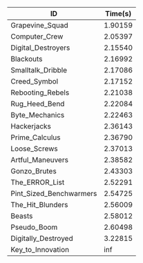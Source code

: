 |ID|Time(s)|
|-|-|
|Grapevine_Squad|1.90159|
|Computer_Crew|2.05397|
|Digital_Destroyers|2.15540|
|Blackouts|2.16992|
|Smalltalk_Dribble|2.17086|
|Creed_Symbol|2.17152|
|Rebooting_Rebels|2.21038|
|Rug_Heed_Bend|2.22084|
|Byte_Mechanics|2.22463|
|Hackerjacks|2.36143|
|Prime_Calculus|2.36790|
|Loose_Screws|2.37013|
|Artful_Maneuvers|2.38582|
|Gonzo_Brutes|2.43303|
|The_ERROR_List|2.52291|
|Pint_Sized_Benchwarmers|2.54725|
|The_Hit_Blunders|2.56009|
|Beasts|2.58012|
|Pseudo_Boom|2.60498|
|Digitally_Destroyed|3.22815|
|Key_to_Innovation|inf|
